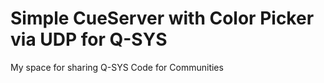 # Simple CueServer with Color Picker via UDP for Q-SYS
My space for sharing Q-SYS Code for Communities

